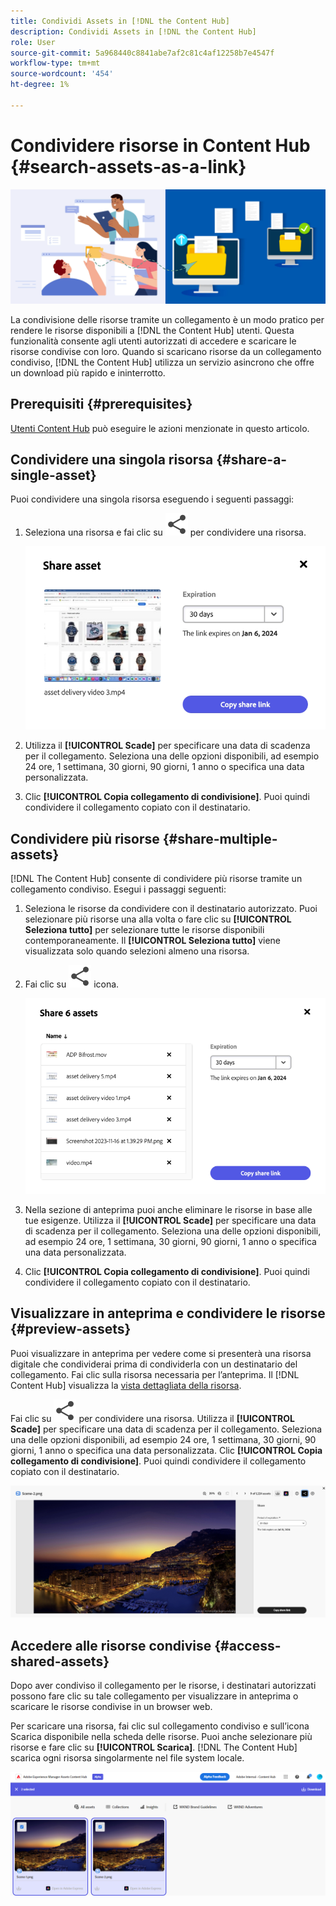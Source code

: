 ```yaml
---
title: Condividi Assets in [!DNL the Content Hub]
description: Condividi Assets in [!DNL the Content Hub]
role: User
source-git-commit: 5a968440c8841abe7af2c81c4af12258b7e4547f
workflow-type: tm+mt
source-wordcount: '454'
ht-degree: 1%

---
```



# Condividere risorse in Content Hub {#search-assets-as-a-link}

![Condividere l&#39;immagine del banner delle risorse](assets/share-assets-banner.png)

La condivisione delle risorse tramite un collegamento è un modo pratico per rendere le risorse disponibili a [!DNL the Content Hub] utenti. Questa funzionalità consente agli utenti autorizzati di accedere e scaricare le risorse condivise con loro. Quando si scaricano risorse da un collegamento condiviso, [!DNL the Content Hub] utilizza un servizio asincrono che offre un download più rapido e ininterrotto.

## Prerequisiti {#prerequisites}

[Utenti Content Hub](deploy-content-hub.md#onboard-content-hub-users) può eseguire le azioni menzionate in questo articolo.

## Condividere una singola risorsa {#share-a-single-asset}

Puoi condividere una singola risorsa eseguendo i seguenti passaggi:

1. Seleziona una risorsa e fai clic su ![icona condivisione](assets/share.svg) per condividere una risorsa.

   ![Condivisione di una singola risorsa](assets/sharing-single-asset.png)

1. Utilizza il **[!UICONTROL Scade]** per specificare una data di scadenza per il collegamento. Seleziona una delle opzioni disponibili, ad esempio 24 ore, 1 settimana, 30 giorni, 90 giorni, 1 anno o specifica una data personalizzata.

1. Clic **[!UICONTROL Copia collegamento di condivisione]**. Puoi quindi condividere il collegamento copiato con il destinatario.

## Condividere più risorse {#share-multiple-assets}

[!DNL The Content Hub] consente di condividere più risorse tramite un collegamento condiviso. Esegui i passaggi seguenti:

1. Seleziona le risorse da condividere con il destinatario autorizzato. Puoi selezionare più risorse una alla volta o fare clic su **[!UICONTROL Seleziona tutto]** per selezionare tutte le risorse disponibili contemporaneamente. Il **[!UICONTROL Seleziona tutto]** viene visualizzata solo quando selezioni almeno una risorsa.

1. Fai clic su ![icona condivisione](assets/share.svg) icona.

   ![Condivisione di più risorse](assets/sharing-multiple-assets.png)

1. Nella sezione di anteprima puoi anche eliminare le risorse in base alle tue esigenze. Utilizza il **[!UICONTROL Scade]** per specificare una data di scadenza per il collegamento. Seleziona una delle opzioni disponibili, ad esempio 24 ore, 1 settimana, 30 giorni, 90 giorni, 1 anno o specifica una data personalizzata.

1. Clic **[!UICONTROL Copia collegamento di condivisione]**. Puoi quindi condividere il collegamento copiato con il destinatario.

## Visualizzare in anteprima e condividere le risorse {#preview-assets}

Puoi visualizzare in anteprima per vedere come si presenterà una risorsa digitale che condividerai prima di condividerla con un destinatario del collegamento. Fai clic sulla risorsa necessaria per l’anteprima. Il [!DNL Content Hub] visualizza la [vista dettagliata della risorsa](asset-properties-content-hub.md).

Fai clic su ![icona condivisione](assets/share.svg) per condividere una risorsa. Utilizza il **[!UICONTROL Scade]** per specificare una data di scadenza per il collegamento. Seleziona una delle opzioni disponibili, ad esempio 24 ore, 1 settimana, 30 giorni, 90 giorni, 1 anno o specifica una data personalizzata. Clic **[!UICONTROL Copia collegamento di condivisione]**. Puoi quindi condividere il collegamento copiato con il destinatario.

![Visualizzare l’anteprima delle risorse in Content Hub](assets/preview-assets-content-hub.png)

## Accedere alle risorse condivise {#access-shared-assets}

Dopo aver condiviso il collegamento per le risorse, i destinatari autorizzati possono fare clic su tale collegamento per visualizzare in anteprima o scaricare le risorse condivise in un browser web.

Per scaricare una risorsa, fai clic sul collegamento condiviso e sull’icona Scarica disponibile nella scheda delle risorse.  Puoi anche selezionare più risorse e fare clic su **[!UICONTROL Scarica]**. <!--You can either download original assets or Original+Renditions of an asset.--> [!DNL The Content Hub] scarica ogni risorsa singolarmente nel file system locale.

![Accedere ai collegamenti condivisi](assets/content-hub-access-shared-links.png)




